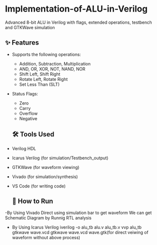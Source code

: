 # Implementation-of-ALU-in-Verilog
Advanced 8-bit ALU in Verilog with flags, extended operations, testbench and GTKWave simulation
## ✨ Features

- Supports the following operations:
  - Addition, Subtraction, Multiplication
  - AND, OR, XOR, NOT, NAND, NOR
  - Shift Left, Shift Right
  - Rotate Left, Rotate Right
  - Set Less Than (SLT)
- Status Flags:
  - Zero
  - Carry
  - Overflow
  - Negative
    
  ## 🛠 Tools Used

- Verilog HDL
- Icarus Verilog (for simulation/Testbench_output)
- GTKWave (for waveform viewing)
- Vivado (for simulation/synthesis)
- VS Code (for writing code)
  ## 🔬 How to Run
-By Using Vivado
 Direct using simulation bar to get waveform 
 We can get Schematic Diagram by Runnig RTL analysis
- By Using Icarus Verilog
 iverilog -o alu_tb alu.v alu_tb.v
 vvp alu_tb
 gtkwave wave.vcd
 gtkwave wave.vcd wave.gtk(for direct veiwing of waveform without above process)
 
 
